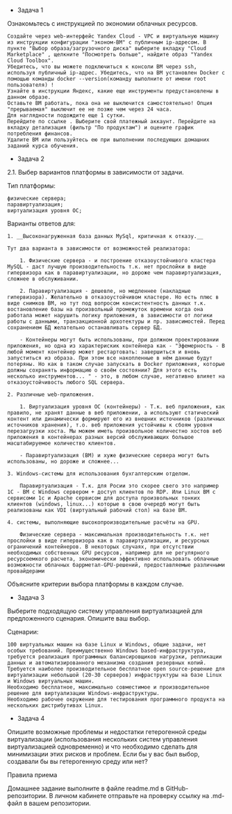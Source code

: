 - Задача 1

Ознакомьтесь с инструкцией по экономии облачных ресурсов.

    Создайте через web-интерфейс Yandex Cloud - VPC и виртуальную машину из инструкции конфигурации "эконом-ВМ" с публичным ip-адресом. В пункте "Выбор образа/загрузочного диска" выберите вкладку "Cloud Marketplace" , щелкните "Посмотреть больше", найдите образ "Yandex Cloud Toolbox".
    Убедитесь, что вы можете подключиться к консоли ВМ через ssh, используя публичный ip-адрес. Убедитесь, что на ВМ установлен Docker с помощью команды docker --version(команду выполните от имени root пользователя) !
    Узнайте в инструкции Яндекс, какие еще инструменты предустановлены в данном образе.
    Оставьте ВМ работать, пока она не выключится самостоятельно! Опция "прерываемая" выключит ее не позже чем через 24 часа.
    Для наглядности подождите еще 1 сутки.
    Перейдите по ссылке . Выберите свой платежный аккаунт. Перейдите на вкладку детализация (фильтр "По продуктам") и оцените график потребления финансов.
    Удалите ВМ или пользуйтесь ею при выполнении последующих домашних заданий курса обучения.

- Задача 2

2.1. Выбер вариантов платформы в зависимости от задачи.

Тип платформы:

    физические сервера;
    паравиртуализация;
    виртуализация уровня ОС;

Варианты ответов для:

    1. __Высоконагруженная база данных MySql, критичная к отказу.__

    Тут два варианта в зависимости от возможностей реализатора:

        1. Физические сервера - и построение отказоустойчивого кластера MySQL - даст лучшую производительность т.к. нет прослойки в виде гипервизора как в паравиртуализации, но дороже чем паравиртуализация, сложнее в обслуживании.

        2. Паравиртуализация - дешевле, но медленнее (накладные гипервизора). Желательно в отказоустойчивом кластере. Но есть плюс в виде снимков ВМ, но тут под вопросом консистентность данных т.к. востановление базы на произвольный промежуток времени когда она работала может нарушить логику приложения, в зависимости от логики работы с данными, транзакционной архотектуры и пр. зависимостей. Перед сохранением БД желательно останавливать сервер БД.

        - Контейнеры могут быть использованы, при должном проектировании приложения, но одна из характерискик контейнера как - "Эфемерность - В любой момент контейнер может рестартовать: завершиться и вновь запуститься из образа. При этом все накопленные в нём данные будут потеряны. Но как в таком случае запускать в Docker приложения, которые должны сохранять информацию о своём состоянии? Для этого есть несколько инструментов... " - это, в любом случае, негативно влияет на отказоустойчивость любого SQL сервера.

    2. Различные web-приложения.

        1. Виртуализация уровня ОС (контейнеры) - Т.к. веб приложения, как правило, не хранят данные в веб приложении, а используют статический контент или динамически формируют его из внешних источников (различных источников хранения), т.о. веб приложения устойчивы к сбоям уровня перезагрузки хоста. Мы можем иметь произвольное количестно хостов веб приложения в контейнерах разных версий обслуживающих большое масштабируемое количество клиентов.
        
        - Паравиртуализация (ВМ) и хуже физические сервера могут быть использованы, но дороже и сложнее...
        
    3. Windows-системы для использования бухгалтерским отделом.

        Паравиртуализация - Т.к. для Росии это скорее свего это например 1С - ВМ с Windows сервером + доступ клиентов по RDP. Или Linux ВМ с сервисоми 1с и Apache сервисом для доступа произвольных тонких клиентов (windows, linux...) которые в свою очередб могут быть реализованы как VDI (виртуальный рабочий стол) на базе ВМ.

    4. системы, выполняющие высокопроизводительные расчёты на GPU.

        Физические сервера - максимальная производительность т.к. нет прослойки в виде гипервизора как в паравиртуализации, и ресурсных ограничений контейнеров. В некоторых случаях, при отсутствии необходимых собственных GPU ресурсов, например для не регулярного ресурсоемкого расчета, экономически эффективно использовать облачные возможности облачных баррметал-GPU-решений, предоставляемые различными провайдерами

Объясните критерии выбора платформы в каждом случае.  

- Задача 3

Выберите подходящую систему управления виртуализацией для предложенного сценария. Опишите ваш выбор.

Сценарии:

    100 виртуальных машин на базе Linux и Windows, общие задачи, нет особых требований. Преимущественно Windows based-инфраструктура, требуется реализация программных балансировщиков нагрузки, репликации данных и автоматизированного механизма создания резервных копий.
    Требуется наиболее производительное бесплатное open source-решение для виртуализации небольшой (20-30 серверов) инфраструктуры на базе Linux и Windows виртуальных машин.
    Необходимо бесплатное, максимально совместимое и производительное решение для виртуализации Windows-инфраструктуры.
    Необходимо рабочее окружение для тестирования программного продукта на нескольких дистрибутивах Linux.

- Задача 4

Опишите возможные проблемы и недостатки гетерогенной среды виртуализации (использования нескольких систем управления виртуализацией одновременно) и что необходимо сделать для минимизации этих рисков и проблем. Если бы у вас был выбор, создавали бы вы гетерогенную среду или нет?  


Правила приема

Домашнее задание выполните в файле readme.md в GitHub-репозитории. В личном кабинете отправьте на проверку ссылку на .md-файл в вашем репозитории.